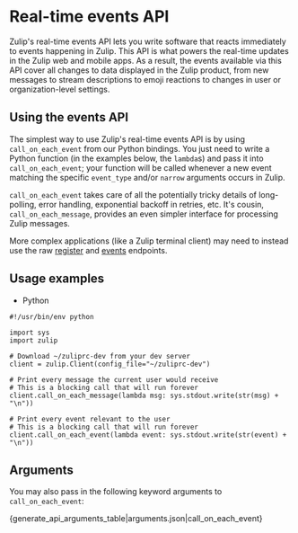 # Real-time events API

Zulip's real-time events API lets you write software that reacts
immediately to events happening in Zulip.  This API is what powers the
real-time updates in the Zulip web and mobile apps.  As a result, the
events available via this API cover all changes to data displayed in
the Zulip product, from new messages to stream descriptions to
emoji reactions to changes in user or organization-level settings.

## Using the events API

The simplest way to use Zulip's real-time events API is by using
`call_on_each_event` from our Python bindings.  You just need to write
a Python function (in the examples below, the `lambda`s) and pass it
into `call_on_each_event`; your function will be called whenever a new
event matching the specific `event_type` and/or `narrow` arguments
occurs in Zulip.

`call_on_each_event` takes care of all the potentially tricky details
of long-polling, error handling, exponential backoff in retries, etc.
It's cousin, `call_on_each_message`, provides an even simpler
interface for processing Zulip messages.

More complex applications (like a Zulip terminal client) may need to
instead use the raw [register](/api/register-queue) and
[events](/api/get-events-from-queue) endpoints.

## Usage examples
<div class="code-section" markdown="1">
<ul class="nav">
<li data-language="python">Python</li>
</ul>
<div class="blocks">

<div data-language="python" markdown="1">

```
#!/usr/bin/env python

import sys
import zulip

# Download ~/zuliprc-dev from your dev server
client = zulip.Client(config_file="~/zuliprc-dev")

# Print every message the current user would receive
# This is a blocking call that will run forever
client.call_on_each_message(lambda msg: sys.stdout.write(str(msg) + "\n"))

# Print every event relevant to the user
# This is a blocking call that will run forever
client.call_on_each_event(lambda event: sys.stdout.write(str(event) + "\n"))
```

</div>
</div>
</div>

## Arguments

You may also pass in the following keyword arguments to `call_on_each_event`:

{generate_api_arguments_table|arguments.json|call_on_each_event}
